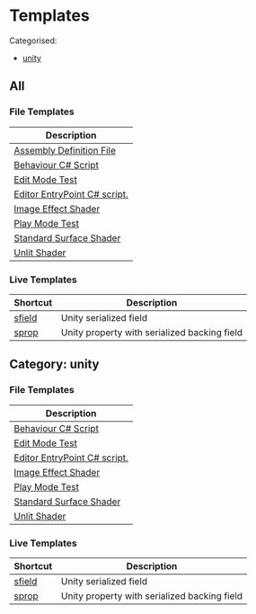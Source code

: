 # Templates

Categorised:

* [unity](#unity)

## All

### File Templates

Description |
------------|
[Assembly Definition File](File/AsmDef.md) |
[Behaviour C# Script](File/MonoBehaviour.md) |
[Edit Mode Test](File/EditModeTest.md) |
[Editor EntryPoint C# script.](File/EditorEntryPoint.md) |
[Image Effect Shader](File/ImageEffectShader.md) |
[Play Mode Test](File/PlayModeTest.md) |
[Standard Surface Shader](File/StandardSurfaceShader.md) |
[Unlit Shader](File/UnlitShader.md) |


### Live Templates

Shortcut | Description
---------|------------
[sfield](Live/SerialisedField.md) | Unity serialized field
[sprop](Live/PropertyWithSerialisedBackingField.md) | Unity property with serialized backing field

<a name="unity"></a>
## Category: unity

### File Templates

Description |
------------|
[Behaviour C# Script](File/MonoBehaviour.md) |
[Edit Mode Test](File/EditModeTest.md) |
[Editor EntryPoint C# script.](File/EditorEntryPoint.md) |
[Image Effect Shader](File/ImageEffectShader.md) |
[Play Mode Test](File/PlayModeTest.md) |
[Standard Surface Shader](File/StandardSurfaceShader.md) |
[Unlit Shader](File/UnlitShader.md) |


### Live Templates

Shortcut | Description
---------|------------
[sfield](Live/SerialisedField.md) | Unity serialized field
[sprop](Live/PropertyWithSerialisedBackingField.md) | Unity property with serialized backing field

